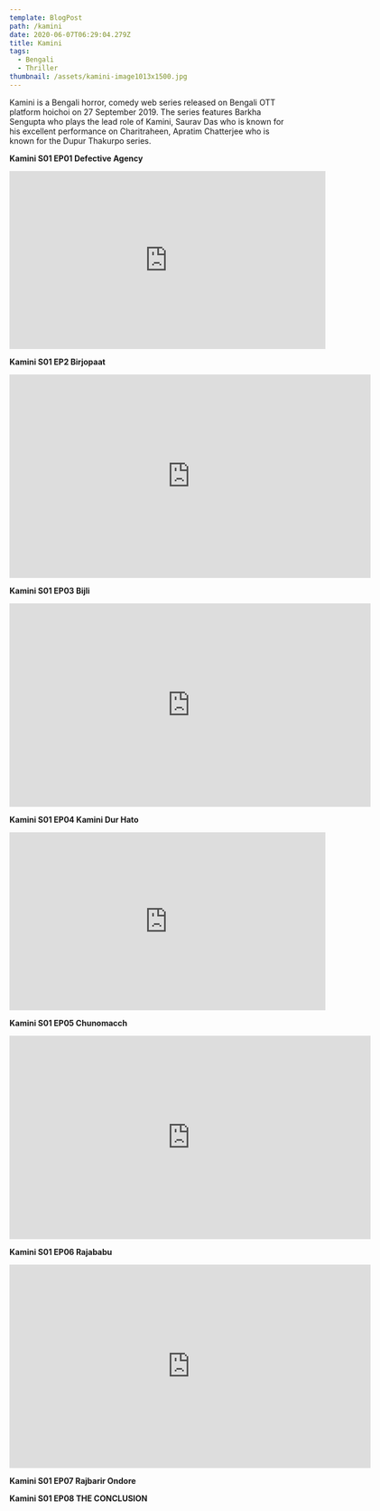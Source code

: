 ```yaml
---
template: BlogPost
path: /kamini
date: 2020-06-07T06:29:04.279Z
title: Kamini
tags:
  - Bengali
  - Thriller
thumbnail: /assets/kamini-image1013x1500.jpg
---
```

Kamini is a Bengali horror, comedy web series released on Bengali OTT platform hoichoi on 27 September 2019. The series features Barkha Sengupta who plays the lead role of Kamini, Saurav Das who is known for his excellent performance on Charitraheen, Apratim Chatterjee who is known for the Dupur Thakurpo series.

**Kamini S01 EP01 Defective Agency**

<iframe width="560" height="315" src="https://www.youtube-nocookie.com/embed/CHrdm9M7iUk?rel=0" frameborder="0" allow="accelerometer; autoplay; encrypted-media; gyroscope; picture-in-picture" allowfullscreen></iframe>

**Kamini S01 EP2 Birjopaat**

<iframe src="https://www.dailymotion.com/embed/video/x7ucahq" allowfullscreen="" allow="autoplay" width="640" height="360" frameborder="0"></iframe>

**Kamini S01 EP03 Bijli**

<iframe frameborder="0" width="640" height="360" src="https://www.dailymotion.com/embed/video/x7ucaih" allowfullscreen allow="autoplay"></iframe>

**Kamini S01 EP04 Kamini Dur Hato**

<iframe width="560" height="315" src="https://www.youtube-nocookie.com/embed/awwWVXmGZKE?rel=0" frameborder="0" allow="accelerometer; autoplay; encrypted-media; gyroscope; picture-in-picture" allowfullscreen></iframe>

**Kamini S01 EP05 Chunomacch**

<iframe frameborder="0" width="640" height="360" src="https://www.dailymotion.com/embed/video/x7ucain" allowfullscreen allow="autoplay"></iframe>

**Kamini S01 EP06 Rajababu**

<iframe frameborder="0" width="640" height="360" src="https://www.dailymotion.com/embed/video/x7ucaip" allowfullscreen allow="autoplay"></iframe>

**Kamini S01 EP07 Rajbarir Ondore**

**Kamini S01 EP08 THE CONCLUSION**